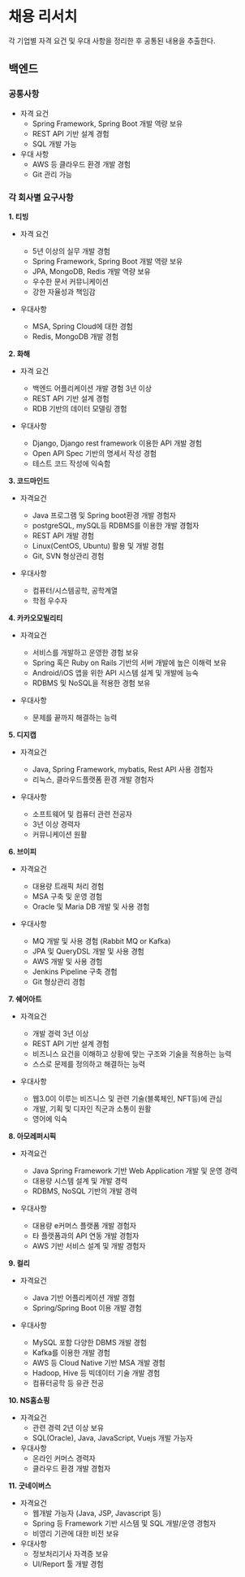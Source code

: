 # 채용 리서치

각 기업별 자격 요건 및 우대 사항을 정리한 후 공통된 내용을 추출한다.



## 백엔드

### 공통사항

- 자격 요건
  - Spring Framework, Spring Boot 개발 역량 보유
  - REST API 기반 설계 경험
  - SQL 개발 가능
- 우대 사항
  - AWS 등 클라우드 환경 개발 경험
  - Git 관리 가능




### 각 회사별 요구사항

**1. 티빙**

   - 자격 요건

     - 5년 이상의 실무 개발 경험
     - Spring Framework, Spring Boot 개발 역량 보유
     - JPA, MongoDB, Redis 개발 역량 보유
     - 우수한 문서 커뮤니케이션
     - 강한 자율성과 책임감

   - 우대사항

     - MSA, Spring Cloud에 대한 경험
     - Redis, MongoDB 개발 경험

     

**2. 화해**

   - 자격 요건

     - 백엔드 어플리케이션 개발 경험 3년 이상
     - REST API 기반 설계 경험
     - RDB 기반의 데이터 모델링 경험

   - 우대사항

     - Django, Django rest framework 이용한 API 개발 경험
     - Open API Spec 기반의 명세서 작성 경험
     - 테스트 코드 작성에 익숙함

     

**3. 코드마인드**

   - 자격요건

     - Java 프로그램 및 Spring boot환경 개발 경험자
     - postgreSQL, mySQL등 RDBMS를 이용한 개발 경험자
     - REST API 개발 경험
     - Linux(CentOS, Ubuntu) 활용 및 개발 경험
     - Git, SVN 형상관리 경험

   - 우대사항

     - 컴퓨터/시스템공학, 공학계열
     - 학점 우수자

     

**4. 카카오모빌리티**

   - 자격요건

     - 서비스를 개발하고 운영한 경험 보유
     - Spring 혹은 Ruby on Rails 기반의 서버 개발에 높은 이해력 보유
     -  Android/iOS 앱을 위한 API 시스템 설계 및 개발에 능숙
     - RDBMS 및 NoSQL을 적용한 경험 보유

   - 우대사항

     - 문제를 끝까지 해결하는 능력

     

**5. 디지캡**

   - 자격요건

     - Java, Spring Framework, mybatis, Rest API 사용 경험자
     - 리눅스, 클라우드플랫폼 환경 개발 경험자

   - 우대사항

     - 소프트웨어 및 컴퓨터 관련 전공자
     - 3년 이상 경력자
     - 커뮤니케이션 원활

     

**6. 브이피**

   - 자격요건

     - 대용량 트래픽 처리 경험
     - MSA 구축 및 운영 경험
     - Oracle 및 Maria DB 개발 및 사용 경험

   - 우대사항

     - MQ 개발 및 사용 경험 (Rabbit MQ or Kafka)
     - JPA 및 QueryDSL 개발 및 사용 경험
     - AWS 개발 및 사용 경험
     - Jenkins Pipeline 구축 경험
     - Git 형상관리 경험

     

**7. 쉐어아트**

   - 자격요건
     - 개발 경력 3년 이상
     - REST API 기반 설계 경험
     - 비즈니스 요건을 이해하고 상황에 맞는 구조와 기술을 적용하는 능력
     - 스스로 문제를 정의하고 해결하는 능력
     
   - 우대사항
     - 웹3.0이 이루는 비즈니스 및 관련 기술(블록체인, NFT등)에 관심
     - 개발, 기획 및 디자인 직군과 소통이 원활
     - 영어에 익숙
     
     

**8. 아모레퍼시픽**

   - 자격요건
     - Java Spring Framework 기반 Web Application 개발 및 운영 경력
     - 대용량 시스템 설계 및 개발 경력
     - RDBMS, NoSQL 기반의 개발 경력
     
   - 우대사항
     - 대용량 e커머스 플랫폼 개발 경험자
     - 타 플랫폼과의 API 연동 개발 경험자
     - AWS 기반 서비스 설계 및 개발 경험자
     
     

**9. 컬리**

   - 자격요건
     - Java 기반 어플리케이션 개발 경험
     - Spring/Spring Boot 이용 개발 경험
     
   - 우대사항
     - MySQL 포함 다양한 DBMS 개발 경험
     - Kafka를 이용한 개발 경험
     - AWS 등 Cloud Native 기반 MSA 개발 경험
     - Hadoop, Hive 등 빅데이터 기술 개발 경험
     - 컴퓨터공학 등 유관 전공
     
     

**10. NS홈쇼핑**

- 자격요건
  - 관련 경력 2년 이상 보유
  - SQL(Oracle), Java, JavaScript, Vuejs 개발 가능자
- 우대사항
  - 온라인 커머스 경력자
  - 클라우드 환경 개발 경험자
  



**11. 굿네이버스**

- 자격요건
  - 웹개발 가능자 (Java, JSP, Javascript 등)
  - Spring 등 Framework 기반 시스템 및 SQL 개발/운영 경험자
  - 비영리 기관에 대한 비전 보유
- 우대사항
  - 정보처리기사 자격증 보유
  - UI/Report 툴 개발 경험



